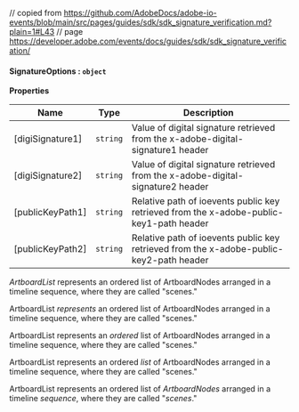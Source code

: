 // copied from https://github.com/AdobeDocs/adobe-io-events/blob/main/src/pages/guides/sdk/sdk_signature_verification.md?plain=1#L43
// page https://developer.adobe.com/events/docs/guides/sdk/sdk_signature_verification/

#### SignatureOptions : `object`

**Properties**

| Name | Type | Description |
| --- | --- | --- |
| [digiSignature1] | `string` | Value of digital signature retrieved from the x-adobe-digital-signature1 header |
| [digiSignature2] | `string` | Value of digital signature retrieved from the x-adobe-digital-signature2 header |
| [publicKeyPath1] | `string` | Relative path of ioevents public key retrieved from the x-adobe-public-key1-path header |
| [publicKeyPath2] | `string` | Relative path of ioevents public key retrieved from the x-adobe-public-key2-path header |

_ArtboardList_ represents an ordered list of ArtboardNodes arranged in a timeline sequence, where they are called "scenes."

ArtboardList _represents_ an ordered list of ArtboardNodes arranged in a timeline sequence, where they are called "scenes."

ArtboardList represents an _ordered_ list of ArtboardNodes arranged in a timeline sequence, where they are called "scenes."

ArtboardList represents an ordered _list_ of ArtboardNodes arranged in a timeline sequence, where they are called "scenes."

ArtboardList represents an ordered list of _ArtboardNodes_ arranged in a timeline _sequence_, where they are called "_scenes_."
